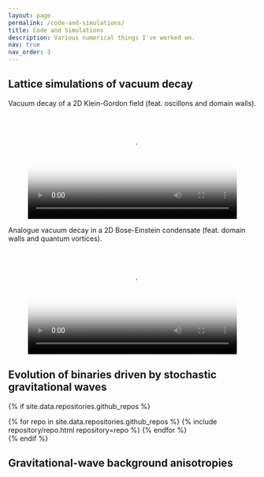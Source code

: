 ```yaml
---
layout: page
permalink: /code-and-simulations/
title: Code and Simulations
description: Various numerical things I've worked on.
nav: true
nav_order: 3
---
```


## Lattice simulations of vacuum decay

Vacuum decay of a 2D Klein-Gordon field (feat. oscillons and domain walls).

<figure class="video_container">
  <video controls="true" allowfullscreen="true" poster="https://alex-c-jenkins.github.io/assets/img/fvd-preview.png" width="100%">
    <source src="https://alex-c-jenkins.github.io/assets/video/fvd.mov" type="video/mov">
  </video>
</figure>

Analogue vacuum decay in a 2D Bose-Einstein condensate (feat. domain walls and quantum vortices).

<figure class="video_container">
  <video controls="true" allowfullscreen="true" poster="https://alex-c-jenkins.github.io/assets/img/analogue-fvd-preview.png" width="100%">
    <source src="https://alex-c-jenkins.github.io/assets/video/analogue-fvd.mov" type="video/mov">
  </video>
</figure>


## Evolution of binaries driven by stochastic gravitational waves

{% if site.data.repositories.github_repos %}
<div class="repositories d-flex flex-wrap flex-md-row flex-column justify-content-between align-items-center">
  {% for repo in site.data.repositories.github_repos %}
    {% include repository/repo.html repository=repo %}
  {% endfor %}
</div>
{% endif %}


## Gravitational-wave background anisotropies

<figure>
  <img width="100%">
    <source src="https://alex-c-jenkins.github.io/assets/img/millenium-sgwb.png">
  </img>
</figure>
